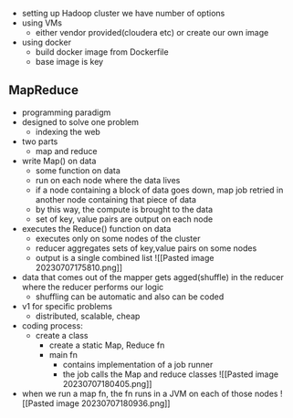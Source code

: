 - setting up Hadoop cluster we have number of options
- using VMs
	- either vendor provided(cloudera etc) or create our own image
- using docker
	- build docker image from Dockerfile
	- base image is key

## MapReduce
- programming paradigm
- designed to solve one problem
	- indexing the web
- two parts 
	- map and reduce
- write Map() on data
	- some function on data
	- run on each node where the data lives
	- if a node containing a block of data goes down, map job retried in another node containing that piece of data
	- by this way, the compute is brought to the data
	- set of key, value pairs are output on each node
- executes the Reduce() function on data
	- executes only on some nodes of the cluster
	- reducer aggregates sets of key,value pairs on some nodes
	- output is a single combined list
![[Pasted image 20230707175810.png]]
- data that comes out of the mapper gets agged(shuffle) in the reducer where the reducer performs our logic
	- shuffling can be automatic and also can be coded
- v1 for specific problems
	- distributed, scalable, cheap
- coding process:
	- create a class
		- create a static Map, Reduce fn
		- main fn
			- contains implementation of a job runner
			- the job calls the Map and reduce classes
![[Pasted image 20230707180405.png]]
- when we run a map fn, the fn runs in a JVM on each of those nodes
![[Pasted image 20230707180936.png]]